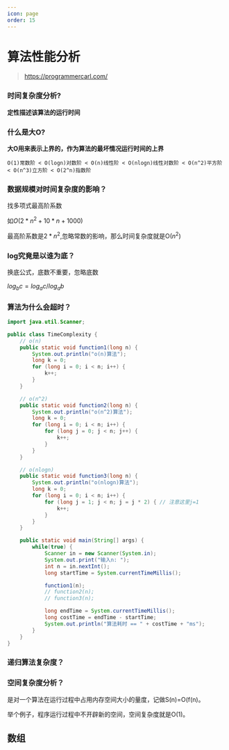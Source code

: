```yaml
---
icon: page
order: 15
---
```


# 算法性能分析

> https://programmercarl.com/

### 时间复杂度分析?

**定性描述该算法的运行时间**

### 什么是大O?

**大O用来表示上界的，作为算法的最坏情况运行时间的上界**

`O(1)常数阶 < O(logn)对数阶 < O(n)线性阶 < O(nlogn)线性对数阶 < O(n^2)平方阶 < O(n^3)立方阶 < O(2^n)指数阶`

### 数据规模对时间复杂度的影响？

找多项式最高阶系数

如$O(2*n^2 + 10*n + 1000)$

最高阶系数是$2*n^2$,忽略常数的影响，那么时间复杂度就是O($n^2$)

### log究竟是以谁为底？

换底公式，底数不重要，忽略底数

$log_bc=log_ac/log_ab$

### 算法为什么会超时？

```java
import java.util.Scanner;

public class TimeComplexity {
    // o(n)
    public static void function1(long n) {
        System.out.println("o(n)算法");
        long k = 0;
        for (long i = 0; i < n; i++) {
            k++;
        }
    }

    // o(n^2)
    public static void function2(long n) {
        System.out.println("o(n^2)算法");
        long k = 0;
        for (long i = 0; i < n; i++) {
            for (long j = 0; j < n; j++) {
                k++;
            }
        }
    }

    // o(nlogn)
    public static void function3(long n) {
        System.out.println("o(nlogn)算法");
        long k = 0;
        for (long i = 0; i < n; i++) {
            for (long j = 1; j < n; j = j * 2) { // 注意这里j=1
                k++;
            }
        }
    }

    public static void main(String[] args) {
        while(true) {
            Scanner in = new Scanner(System.in);
            System.out.print("输入n: ");
            int n = in.nextInt();
            long startTime = System.currentTimeMillis();

            function1(n);
            // function2(n);
            // function3(n);

            long endTime = System.currentTimeMillis();
            long costTime = endTime - startTime;
            System.out.println("算法耗时 == " + costTime + "ms");
        }
    }
}
```

### 递归算法复杂度？

### 空间复杂度分析？

是对一个算法在运行过程中占用内存空间大小的量度，记做S(n)=O(f(n)。

举个例子，程序运行过程中不开辟新的空间，空间复杂度就是O(1)。

## 数组

